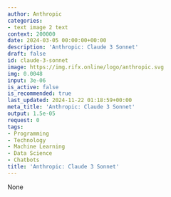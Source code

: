 ```yaml
---
author: Anthropic
categories:
- text image 2 text
context: 200000
date: 2024-03-05 00:00:00+00:00
description: 'Anthropic: Claude 3 Sonnet'
draft: false
id: claude-3-sonnet
image: https://img.rifx.online/logo/anthropic.svg
img: 0.0048
input: 3e-06
is_active: false
is_recommended: true
last_updated: 2024-11-22 01:18:59+00:00
meta_title: 'Anthropic: Claude 3 Sonnet'
output: 1.5e-05
request: 0
tags:
- Programming
- Technology
- Machine Learning
- Data Science
- Chatbots
title: 'Anthropic: Claude 3 Sonnet'
---
```
















None

